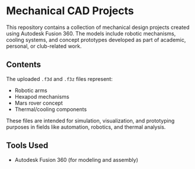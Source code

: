 #  Mechanical CAD Projects

This repository contains a collection of mechanical design projects created using Autodesk Fusion 360. The models include robotic mechanisms, cooling systems, and concept prototypes developed as part of academic, personal, or club-related work.

##  Contents

The uploaded `.f3d` and `.f3z` files represent:
- Robotic arms
- Hexapod mechanisms
- Mars rover concept
- Thermal/cooling components

These files are intended for simulation, visualization, and prototyping purposes in fields like automation, robotics, and thermal analysis.

## Tools Used
- Autodesk Fusion 360 (for modeling and assembly)


